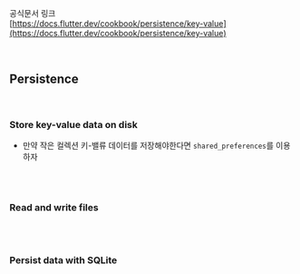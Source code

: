 공식문서 링크<br/>
[https://docs.flutter.dev/cookbook/persistence/key-value](https://docs.flutter.dev/cookbook/persistence/key-value)

<br/>

## Persistence

<br/>

### Store key-value data on disk

- 만약 작은 컬렉션 키-밸류 데이터를 저장해야한다면 `shared_preferences`를 이용하자


<br/>

#

### Read and write files

<br/>

#

### Persist data with SQLite
